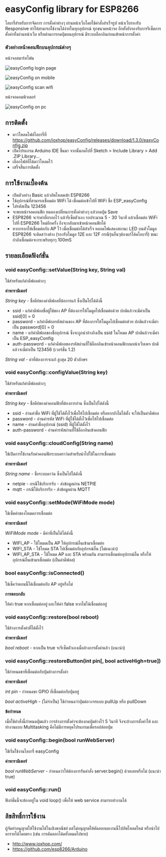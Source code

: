 # easyConfig library for ESP8266
ไลบารี่สำหรับการจัดการ การตั้งค่าต่างๆ ผ่านหน้าเว็บโดยใช้คำสั่งสำเร็จรูป หน้าเว็บรองรับ Responsive ทำให้สามารถใช้งานได้ง่ายในทุกอุปกรณ์ ทุกขนาดหน้าจอ อีกทั้งยังรองรับการรีเซ็ตการตั้งค่าทั้งผ่านหน้าเว็บ หรือผ่านการกดปุ่มบนอุปกรณ์ มีระบบล็อกอินก่อนเข้าหน้าการตั้งค่า

### ตัวอย่างหน้าคอนฟิกบนอุปกรณ์ต่างๆ
หน้าจอสมาร์ทโฟน

![easyConfig login page](http://a.lnwpic.com/5vosxb.png)

![easyConfig on mobile](http://a.lnwpic.com/bm8wb8.png)

![easyConfig scan wifi](http://a.lnwpic.com/27n9tm.png)

หน้าจอคอมพิวเตอร์

![easyConfig on pc](http://a.lnwpic.com/sg7dhs.png)



## การติดตั้ง
 * ดาว์โหลดไฟล์ไลบารี่ที่ https://github.com/ioxhop/easyConfig/releases/download/1.3.0/easyConfig.zip
 * เปิดโปรแกรม Arduino IDE ขึ้นมา จากนั้นกดไปที่ Sketch > Include Library > Add .ZIP Library...
 * เลือกไฟล์ที่ได้ดาว์โหลดไว้
 * เสร็จสิ้นการติดตั้ง

## การใช้งานเบื้องต้น
 * เปิดตัวอย่าง Basic แล้วอัพโหลดเข้า ESP8266
 * ใช้อุปกรณ์ที่สามารถเชื่อมต่อ WiFi ได้ เชื่อมต่อเข้าไปที่ WiFi ชื่อ ESP_easyConfig
 * ใส่รหัสเป็น 123456
 * จะพบหน้าจอคอนฟิก ทดลองเปลี่ยนการตั้งค่าต่างๆ แล้วกดปุ่ม Save
 * ESP8266 จะจำค่าที่กรอกไว้ แล้วรีเซ็ตตัวเอง รอประมาณ 5 - 30 วินาที แล้วเชื่อมต่อ WiFi ไปที่ ESP8266 ใหม่อีกครั้ง ถึงจะกลับมาเข้าหน้าคอนฟิกได้
 * หากกรอกให้เชื่อมต่อกับ AP ไว้ เมื่อเชื่อมต่อได้สำเร็จ หลอดไฟแสดงสถานะ LED บนตัวโมดูล ESP8266 จะติดสว่างค้าง (รองรับโมดูล 12E และ 12F กรณีรุ่นอื่นๆต้องแก้โค้ดไลบารี่) ขณะกำลังเชื่อมต่อจะกระพริบทุกๆ 100mS

## รายละเอียดฟังก์ชั่น
### void easyConfig::setValue(String key, String val)
ใช้สำหรับแก้ค่าดีฟอลต่างๆ

**ค่าพารามิเตอร์**

*String key* - ชื่อคีย์ของค่าดีฟอลที่ต้อการแก้ ซึ่งเป็นไปได้ดังนี้
 * ssid - แก้ค่าดีฟอลชื่อผู้ใช้ของ AP ที่ต้องการให้โมดูลไปเชื่อมต่อด้วย ปกติแล้วจะมีค่าเป็น ssid[0] = 0
 * password - แก้ค่าดีฟอลรหัสผ่านของ AP ที่ต้องการให้โมดูลไปเชื่อมต่อด้วย ปกติแล้วจะมีค่าเป็น password[0] = 0
 * name - แก้ค่าดีฟอลของชื่ออุปกรณ์ ซึ่งจะถูกนำอ้างอิงเป็น ssid ในโหมด AP ปกติแล้วจะมีค่าเป็น ESP_easyConfig
 * auth-password - แก้ค่าดีฟอลของรหัสผ่านที่ใช้ล็อกอินเข้าหน้าคอนฟิกบนหน้าเว็บเพจ ปกติแล้วจะมีค่าเป็น 123456 (เวอร์ชั่น 1.2)

*String val* - ค่าที่ต้องการจะแก้ สูงสุด 20 ตัวอักษร

### void easyConfig::configValue(String key)
ใช้สำหรับแก้ค่าดีฟอลต่างๆ

**ค่าพารามิเตอร์**

*String key* - ชื่อคีย์ของค่าคอนฟิกที่ต้องการอ่าน ซึ่งเป็นไปได้ดังนี้
 * ssid - อ่านค่าชื่อ WiFi ที่ผู้ใช้ได้ตั้งไว้เพื่อให้ไปเชื่อมต่อ หรือหากยังไม่ได้ตั้ง จะให้เป็นค่าดีฟอล
 * password - อ่านค่ารหัส WiFi ที่ผู้ใช้ได้ตั้งไว้เพื่อให้ไปเชื่อมต่อ
 * name - อ่านค่าชื่ออุปกรณ์ (ssid) ที่ผู้ใช้ได้ตั้งไว้
 * auth-password - อ่านค่ารหัสผ่านที่ใช้ล็อกอินเข้าคอนฟิก

### void easyConfig::cloudConfig(String name)
ใช้เปิดการใช้งานรับค่าคอนฟิกระบบคราว์ดสำหรับนำไปใช้ในการเชื่อมต่อ

**ค่าพารามิเตอร์**

*String name* - ชื่อระบบคาว์ด ซึ่งเป็นไปได้ดังนี้
 * netpie - กรณีใช้บริการรับ - ส่งข้อมูลผ่าน NETPIE
 * mqtt - กรณีใช้บริการรับ - ส่งข้อมูลผ่าน MQTT
 
### void easyConfig::setMode(WiFiMode mode)
ใช้เซ็ตค่าของโหมดการเชื่อมต่อ


**ค่าพารามิเตอร์**

*WiFiMode mode* - มีค่าที่เป็นได้ได้ดังนี้
 * WIFI_AP - ใช้โหมดเป็น AP ให้อุปกรณ์อื่นเข้ามาเชื่อมต่อ
 * WIFI_STA - ใช้โหมด STA ไปเชื่อมต่อกับอุปกรณ์อื่น (ไม่แนะนำ)
 * WIFI_AP_STA  - ใช้โหมด AP และ STA พร้อมกัน สามารถเชื่อมต่ออุปกรณ์อื่น หรือให้อุปกรณ์อื่นเข้ามาเชื่อมต่อ (เป็นค่าดีฟอล)

### bool easyConfig::isConnected()
ใช้เช็คว่าตอนนี้ได้เชื่อมต่อกับ AP อยู่หรือไม่


**การตอบกลับ**

ให้ค่า true หากเชื่อมต่ออยู่ และให้ค่า false หากไม่ได้เชื่อมต่ออยู่

### void easyConfig::restore(bool reboot)
ใช้ล้างการตั้งค่าที่ได้ตั้งไว้

**ค่าพารามิเตอร์**

*bool reboot* - หากเป็น true จะรีเซ็ตตัวเองเมื่อล้างการตั้งค่าแล้ว (แนะนำ)

### void easyConfig::restoreButton(int pin[, bool activeHigh=true])
ใช้กำหนดขาที่เชื่อมต่อกับปุ่มล้างการตั้งค่า


**ค่าพารามิเตอร์**

*int pin* - กำหนดขา GPIO ที่เชื่อมต่อกับปุ่มอยู่

*bool activeHigh* - (ไม่จำเป็น) ใช้กำหนดว่าปุ่มต่อวงจรแบบ pullUp หรือ pullDown


**ข้อกำหนด**

เมื่อใช้คำสั่งนี้กำหนดปุ่มแล้ว การล้างการตั้งค่าจะต้องกดปุ่มค้างไว้ 5 วินาที จึงจะล้างการตั้งค่าให้ และทำงานแบบ Multitasking คือไม่มีการหยุดโปรแกรมเพื่อรอปล่อยปุ่ม

### void easyConfig::begin(bool runWebServer)
ใช้เริ่มใช้งานไลบารี่ easyConfig


**ค่าพารามิเตอร์**

*bool runWebServer* - กำหนดว่าให้ต้องการรันคำสั่ง server.begin() ด้วยเลยหรือไม่ (แนะนำ true)

### void easyConfig::run()
ฟังก์ชั่นนี้จะต้องอยู่ใน void loop() เพื่อให้ web service สามารถทำงานได้

## ลิขสิทธิ์การใช้งาน
ผู้จัดทำอนุญาตให้ใช้งานได้ในเชิงพาณีชย์ แต่ไม่อนุญาตให้คัดลอกผลงานนี้ไปอัพโหลดใหม่ หรือนำไปหารายได้โดยตรง (เช่น การคัดลอกโค้ดทั้งหมดไปขาย)
 * http://www.ioxhop.com/
 * https://github.com/esp8266/Arduino
